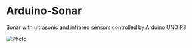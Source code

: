 # Arduino-Sonar
Sonar with ultrasonic and infrared sensors controlled by Arduino UNO R3

![Photo](https://github.com/AndreiVladescu/FRDM-KL25Z-Sonar/blob/main/imgs/3D_Model.jpg?raw=true)
